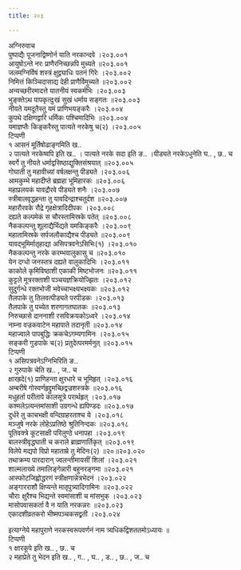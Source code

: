 ```yaml
---
title: २०३

---
```

अग्निरुवाच  
पुष्पाद्यैः पूजनाद्विष्णोर्न याति नरकान्दवे ।२०३.००१  
आयुषोऽन्ते नरः प्राणैरनिच्छन्नपि मुच्यते ॥२०३.००१  
जलमग्निर्विषं शस्त्रं क्षुद्व्याधिः पतनं गिरेः ।२०३.००२  
निमित्तं किञ्चिदासाद्य देही प्राणैर्विमुच्यते ॥२०३.००२  
अन्यच्छरीरमादत्ते यातनीयं स्वकर्मभिः ।२०३.००३  
भुङ्क्तेऽथ पापकृत्दुःखं सुखं धर्माय सङ्गतः ॥२०३.००३  
नीयते यमदूतैस्तु यमं प्राणिभयङ्करैः ।२०३.००४  
कुपथे दक्षिणद्वारि धर्मिकः पश्चिमादिभिः ॥२०३.००४  
यमाज्ञप्तैः किङ्करैस्तु पात्यते नरकेषु च(२) ।२०३.००५  
टिप्पणी  
१ आसनं मूर्तिषोढाङ्गमिति ख..  
२ पात्यते नरकेष्वपि इति ख.. । पात्यते नरके सदा इति ङ.. ।पीड्यते नरकेऽधुनेति घ.. , छ.. च  
स्वर्गे तु नीयते धर्माद्वसिष्ठाद्युक्तिसंश्रयात् ॥२०३.००५  
गोघाती तु महावीच्यां वर्षलक्षन्तु पीड्यते ।२०३.००६  
आमकुम्भे महादीप्ते ब्रह्महा भूमिहारकः ॥२०३.००६  
महाप्रलयकं यावद्रौरवे पीड्यते शनैः ।२०३.००७  
स्त्रीबालवृद्धहन्ता तु यावदिन्द्राश्चतुर्दश ॥२०३.००७  
महारौरवके रौद्रे गृहक्षेत्रादिदीपकः ।२०३.००८  
दह्यते कल्पमेकं स चौरस्तामिस्रके पतेत् ॥२०३.००८  
नैककल्पन्तु शूलाद्यैर्भिद्यते यमकिङ्करैः ।२०३.००९  
महातामिस्रके सर्पजलौकाद्यैश्च पीड्यते ॥२०३.००९  
यावद्भूमिर्मातृहाद्या असिपत्रवनेऽसिभिः(१) ।२०३.०१०  
नैककल्पन्तु नरके करम्भवालुकासु च ॥२०३.०१०  
येन दग्धो जनस्तत्र दह्यते वालुकादिभिः ।२०३.०११  
काकोले कृमिविष्ठाशी एकाकी मिष्टभोजनः ॥२०३.०११  
कुट्टले मूत्ररक्ताशी पञ्चयज्ञक्रियोज्झितः ।२०३.०१२  
सुदुर्गन्धे रक्तभोजी भवेच्चाभक्ष्यभक्ष्यकः ॥२०३.०१२  
तैलपाके तु तिलवत्पीड्यते परपीडकः ।२०३.०१३  
तैलपाके तु पच्येत शरणागतघातकः ॥२०३.०१३  
निरुच्छासे दाननाशी रसविक्रयकोऽध्वरे ।२०३.०१४  
नाम्ना वज्रकवाटेन महापाते तदानृती ॥२०३.०१४  
महाज्वाले पापबुद्धिः क्रकचेऽगम्यगामिनः ।२०३.०१५  
सङ्करी गुडपाके च(२) प्रतुदेत्परमर्मनुत् ॥२०३.०१५  
टिप्पणी  
१ असिपत्रवनेऽग्निभिरिति ङ..  
२ गुरुपाके चेति ख.. , ज.. च  
क्षारह्रदे(१) प्राणिहन्ता क्षुरधारे च भूमिहृत् ।२०३.०१६  
अम्बरीषे गोस्वर्णहृद्द्रुमच्छिद्वज्रशस्त्रके ॥२०३.०१६  
मधुहर्ता परीतापे कालसूत्रे परार्थहृत् ।२०३.०१७  
कश्मलेऽत्यन्तमांसाशी उग्रगन्धे ह्यपिण्डदः ॥२०३.०१७  
दुर्धरे तु काचभक्षी वन्दिग्राहरताश्च ये ।२०३.०१८  
मञ्जुषे नरके लोहेऽप्रतिष्ठे श्रुतिनिन्दकः ॥२०३.०१८  
पूतिवक्त्रे कूटसाक्षी परिलुण्ठे धनापहा ।२०३.०१९  
बालस्त्रीवृद्धघाती च कराले ब्राह्मणार्तिकृत् ॥२०३.०१९  
विलेपे मद्यपो विप्रो महाताम्रे तु मेदिनः(२) ॥२०॥२०३.०२०  
तथाक्रम्य पारदारान् ज्वलन्तीमायसीं शिलां ।२०३.०२१  
शाल्मलाख्ये तमालिङ्गेन्नारी बहुनरङ्गमा ॥२०३.०२१  
आस्फोटजिह्वोद्धरणं स्त्रीक्षणान्नेत्रभेदनं ।२०३.०२२  
अङ्गारराशौ क्षिप्यन्ते मातृपुत्र्यादिगामिनः ॥२०३.०२२  
चौराः क्षुरैश्च भिद्यन्ते स्वमांसाशी च मांसभुक् ।२०३.०२३  
मासोपवासकर्ता वै न याति नरकन्नरः ॥२०३.०२३  
एकादशीव्रतकरो भीष्मपञ्चकसद्व्रती ।२०३.०२४  
  
इत्याग्नेये महापुराणे नरकस्वरूपवर्णनं नाम त्र्यधिकद्विशततमोऽध्यायः ॥  
टिप्पणी  
१ क्षारकूपे इति ख.. , छ.. च  
२ महाप्रेते तु भेदन इति ख.. , ग.. , घ.. , ड.. , छ.. , ज.. च